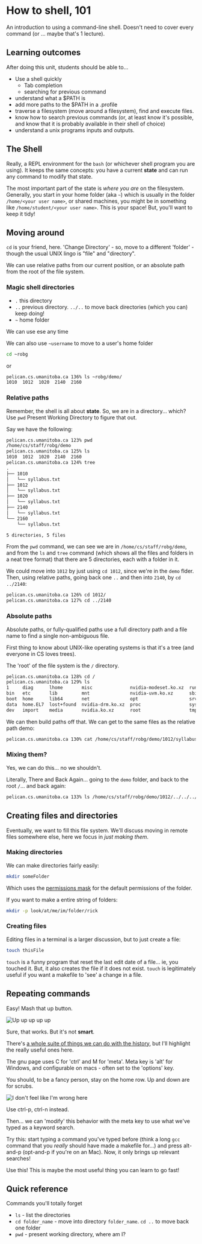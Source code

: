 How to shell, 101
=================

An introduction to using a command-line shell. Doesn't need
to cover every command (or ... maybe that's 1 lecture).

Learning outcomes
-----------------

After doing this unit, students should be able to...

* Use a shell quickly
  * Tab completion
  * searching for previous command
* understand what a $PATH is
* add more paths to the $PATH in a .profile
* traverse a filesystem (move around a filesystem), find and execute files.
* know how to search previous commands (or, at least know it's possible, and know
  that it is probably available in their shell of choice)
* understand a unix programs inputs and outputs.

The Shell
---------

Really, a REPL environment for the `bash` (or whichever shell program you are
using). It keeps the same concepts: you have a current **state** and can run
any command to modify that state.

The most important part of the state is *where you are* on the filesystem.
Generally, you start in your home folder (aka `~`) which is usually in the
folder `/home/<your user name>`, or shared machines, you might be in something
like `/home/student/<your user name>`. This is your space! But, you'll want to
keep it tidy!

Moving around
-------------

`cd` is your friend, here. 'Change Directory' - so, move to a different
'folder' - though the usual UNIX lingo is "file" and "directory".

We can use relative paths from our current position,
or an absolute path from the root of the file system.

### Magic shell directories

* `.` this directory
* `..` previous directory. `../..` to move back directories (which you can)
  keep doing!
* `~` home folder

We can use ese any time

We can also use `~username` to move to a user's home folder

```sh
cd ~robg
```

or

```sh
pelican.cs.umanitoba.ca 136% ls ~robg/demo/
1010  1012  1020  2140  2160
```

### Relative paths

Remember, the shell is all about **state**. So, we are in a directory... which?
Use `pwd` Present Working Directory to figure that out.

Say we have the following:

```txt
pelican.cs.umanitoba.ca 123% pwd
/home/cs/staff/robg/demo
pelican.cs.umanitoba.ca 125% ls
1010  1012  1020  2140  2160
pelican.cs.umanitoba.ca 124% tree
.
├── 1010
│   └── syllabus.txt
├── 1012
│   └── syllabus.txt
├── 1020
│   └── syllabus.txt
├── 2140
│   └── syllabus.txt
└── 2160
    └── syllabus.txt

5 directories, 5 files
```

From the `pwd` command, we can see we are in `/home/cs/staff/robg/demo`,
and from the `ls` and `tree` command (which shows all the files and folders
in a neat tree format) that there are 5 directories, each with a folder in it.

We could move into `1012` by just using `cd 1012`, since we're in the `demo`
flder. Then, using relative paths, going back one `..` and then into `2140`,
by `cd ../2140`:

```txt
pelican.cs.umanitoba.ca 126% cd 1012/
pelican.cs.umanitoba.ca 127% cd ../2140
```

### Absolute paths

Absolute paths, or fully-qualified paths use a full directory path
and a file name to find a single non-ambiguous file.

First thing to know about UNIX-like operating systems is that it's a tree
(and everyone in CS loves trees).

The 'root' of the file system is the `/` directory.

```txt
pelican.cs.umanitoba.ca 128% cd /
pelican.cs.umanitoba.ca 129% ls
1     diag      lhome       misc              nvidia-modeset.ko.xz  run   usr
bin   etc       lib         mnt               nvidia-uvm.ko.xz      sbin  var
boot  home      lib64       net               opt                   srv
data  home.EL7  lost+found  nvidia-drm.ko.xz  proc                  sys
dev   import    media       nvidia.ko.xz      root                  tmp
```

We can then build paths off that. We can get to the same files as the relative
path demo:

```sh
pelican.cs.umanitoba.ca 130% cat /home/cs/staff/robg/demo/1012/syllabus.txt 
```

### Mixing them?

Yes, we can do this... no we shouldn't.

Literally, There and Back Again... going to the `demo` folder, and back to
the root `/`... and back again:

```txt
pelican.cs.umanitoba.ca 133% ls /home/cs/staff/robg/demo/1012/../../../../../../home/cs/staff/robg/demo/
```

Creating files and directories
------------------------------

Eventually, we want to fill this file system. We'll discuss moving in remote
files somewhere else, here we focus in _just making them_.

### Making directories

We can make directories fairly easily:

```sh
mkdir someFolder
```

Which uses the [permissions mask](../permissions) for the default permissions
of the folder.

If you want to make a entire string of folders:

```sh
mkdir -p look/at/me/im/folder/rick
```

### Creating files

Editing files in a terminal is a larger discussion, but to just
create a file:

```sh
touch thisFile
```

`touch` is a funny program that reset the last edit date of a file...
ie, you touched it. But, it also creates the file if it does not exist.
`touch` is legitimately useful if you want a makefile to 'see' a change in a
file.

Repeating commands
------------------

Easy! Mash that up button.

![Up up up up up](./images/drake_up.png)

Sure, that works. But it's not **smart**.

There's [a whole suite of things we can do with the history](https://www.gnu.org/software/bash/manual/html_node/Commands-For-History.html),
but I'll highlight the really useful ones here.

The gnu page uses C for 'ctrl' and M for 'meta'. Meta key is 'alt' for Windows,
and configurable on macs - often set to the 'options' key.

You should, to be a fancy person, stay on the home row. Up and down are for
scrubs.

![I don't feel like I'm wrong here](images/uporp.jpg)

Use ctrl-p, ctrl-n instead.

Then... we can 'modify' this behavior with the meta key to use what we've typed
as a keyword search.

Try this: start typing a command you've typed before (think a long `gcc`
command
that you *really* should have made a makefile for...) and press alt-and-p
(opt-and-p if you're on an Mac). Now, it only brings up relevant searches!

Use this! This is maybe the most useful thing you can learn to go fast!

Quick reference
---------------

Commands you'll totally forget

* `ls` - list the directories
* `cd folder_name` - move into directory `folder_name`. `cd ..` to move back
  one folder
* `pwd` - present working directory, where am I?

